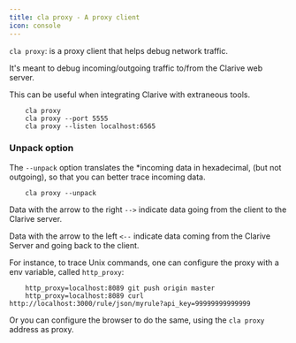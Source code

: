 ```yaml
---
title: cla proxy - A proxy client
icon: console
---
```


`cla proxy`: is a proxy client that helps debug network traffic. 

It's meant to debug incoming/outgoing traffic to/from the Clarive web server.

This can be useful when integrating Clarive with extraneous tools.
            
        cla proxy
        cla proxy --port 5555
        cla proxy --listen localhost:6565


### Unpack option

The `--unpack` option translates the *incoming
data in hexadecimal, (but not outgoing), so that you can better trace incoming data.
            
        cla proxy --unpack





Data with the arrow to the right  `-->` indicate data going from the client to the Clarive server.

Data with the arrow to the left  `<--` indicate data coming from the Clarive Server and going back to the client.

For instance, to trace Unix commands, one can configure the proxy with a env variable, called `http_proxy`:
            
        http_proxy=localhost:8089 git push origin master
        http_proxy=localhost:8089 curl http://localhost:3000/rule/json/myrule?api_key=99999999999999




Or you can configure the browser to do the same, using the `cla proxy` address as proxy. 

